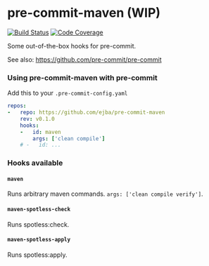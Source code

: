 pre-commit-maven (WIP)
================

[![Build Status](https://travis-ci.com/ejba/pre-commit-maven.svg?branch=main)](https://travis-ci.com/ejba/pre-commit-maven) [![Code Coverage](https://img.shields.io/codecov/c/github/ejba/pre-commit-maven/main.svg)](https://codecov.io/github/ejba/pre-commit-maven?branch=main)

Some out-of-the-box hooks for pre-commit.

See also: https://github.com/pre-commit/pre-commit


### Using pre-commit-maven with pre-commit

Add this to your `.pre-commit-config.yaml`

```yaml
repos:
-   repo: https://github.com/ejba/pre-commit-maven
    rev: v0.1.0
    hooks:
    -   id: maven
        args: ['clean compile']
    # -   id: ...
```

### Hooks available

#### `maven`
Runs arbitrary maven commands. `args: ['clean compile verify']`.

#### `maven-spotless-check`
Runs spotless:check.

#### `maven-spotless-apply`
Runs spotless:apply.
